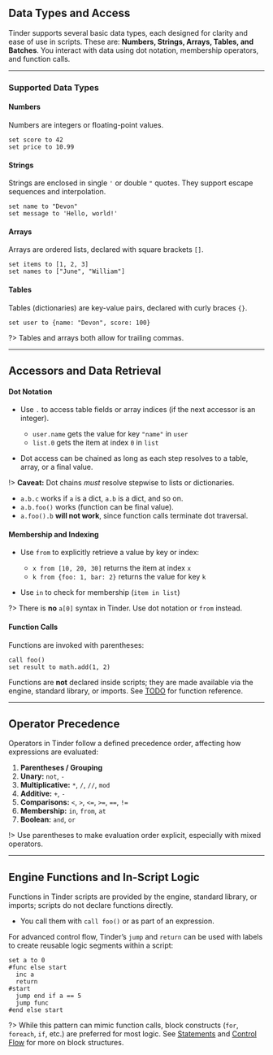 ## Data Types and Access

Tinder supports several basic data types, each designed for clarity and ease of use in scripts. These are: **Numbers, Strings, Arrays, Tables, and Batches**. You interact with data using dot notation, membership operators, and function calls.

---

### Supported Data Types <!-- {docsify-ignore} -->

#### Numbers

Numbers are integers or floating-point values.

```tinder
set score to 42
set price to 10.99
```

#### Strings

Strings are enclosed in single `'` or double `"` quotes. They support escape sequences and interpolation.

```tinder
set name to "Devon"
set message to 'Hello, world!'
```

#### Arrays

Arrays are ordered lists, declared with square brackets `[]`.

```tinder
set items to [1, 2, 3]
set names to ["June", "William"]
```

#### Tables

Tables (dictionaries) are key-value pairs, declared with curly braces `{}`.

```tinder
set user to {name: "Devon", score: 100}
```

?> Tables and arrays both allow for trailing commas.

---

## Accessors and Data Retrieval

#### Dot Notation

* Use `.` to access table fields or array indices (if the next accessor is an integer).

  * `user.name` gets the value for key `"name"` in `user`
  * `list.0` gets the item at index `0` in `list`
* Dot access can be chained as long as each step resolves to a table, array, or a final value.

!> **Caveat:**
Dot chains *must* resolve stepwise to lists or dictionaries.

* `a.b.c` works if `a` is a dict, `a.b` is a dict, and so on.
* `a.b.foo()` works (function can be final value).
* `a.foo().b` **will not work**, since function calls terminate dot traversal.

#### Membership and Indexing

* Use `from` to explicitly retrieve a value by key or index:

  * `x from [10, 20, 30]` returns the item at index `x`
  * `k from {foo: 1, bar: 2}` returns the value for key `k`
* Use `in` to check for membership (`item in list`)

?> There is **no** `a[0]` syntax in Tinder. Use dot notation or `from` instead.

#### Function Calls

Functions are invoked with parentheses:

```tinder
call foo()
set result to math.add(1, 2)
```

Functions are **not** declared inside scripts; they are made available via the engine, standard library, or imports.
See [TODO](/#) for function reference.

---

## Operator Precedence

Operators in Tinder follow a defined precedence order, affecting how expressions are evaluated:

1. **Parentheses / Grouping**
2. **Unary:** `not`, `-`
3. **Multiplicative:** `*`, `/`, `//`, `mod`
4. **Additive:** `+`, `-`
5. **Comparisons:** `<`, `>`, `<=`, `>=`, `==`, `!=`
6. **Membership:** `in`, `from`, `at`
7. **Boolean:** `and`, `or`

!> Use parentheses to make evaluation order explicit, especially with mixed operators.

---

## Engine Functions and In-Script Logic

Functions in Tinder scripts are provided by the engine, standard library, or imports; scripts do not declare functions directly.

* You call them with `call foo()` or as part of an expression.

For advanced control flow, Tinder’s `jump` and `return` can be used with labels to create reusable logic segments within a script:

```tinder
set a to 0
#func else start
  inc a
  return
#start
  jump end if a == 5
  jump func
#end else start
```

?> While this pattern can mimic function calls, block constructs (`for`, `foreach`, `if`, etc.) are preferred for most logic.
See [Statements](language/basics.md#statements) and [Control Flow](language/keywords#control-flow) for more on block structures.
